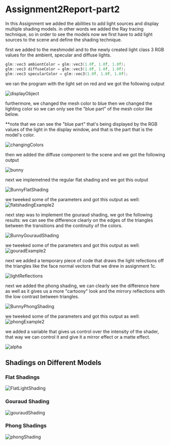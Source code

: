# Assignment2Report-part2

In this Assignment we added the abilities to add light sources and display multiple shading models.
in other words we added the Ray tracing technique, so in order to see the models now we first have to add light sources to the scene and define the shading technique.

first we added to the meshmodel and to the newly created light class 3 RGB values for the ambient, specular and diffuse lights.

```c++
glm::vec3 ambientColor = glm::vec3(1.0f, 1.0f, 1.0f);
glm::vec3 diffuseColor = glm::vec3(1.0f, 1.0f, 1.0f);
glm::vec3 specularColor = glm::vec3(1.0f, 1.0f, 1.0f);
```
we ran the program with the light set on red and we got the following output

![displayObject](part2Pics/displayObject.gif)

furthermore, we changed the mesh color to blue then we changed the lighting color so we can only see the "blue part" of the mesh color like below.

**note that we can see the "blue part" that's being displayed by the RGB values of the light in the display window, and that is the part that is the model's color.

![changingColors](part2Pics/changingColors.gif)

then we added the diffuse component to the scene and we got the following output

![bunny](part2Pics/bunny.jpg)

next we implemetned the regular flat shading and we got this output

![BunnyFlatShading](part2Pics/BunnyFlatShading.gif)

we tweeked some of the parameters and got this output as well:
![flatshadingExample2](part2Pics/flatshadingExample2.jpg)


next step was to implement the gouraud shading, we got the following results:
we can see the difference clearly on the edges of the triangles between the transitions and the continuity of the colors.

![BunnyGouraudShading](part2Pics/BunnyGouraudShading.gif)

we tweeked some of the parameters and got this output as well:
![gouradExample2](part2Pics/gouradExample2.jpg)

next we added a temporary piece of code that draws the light refections off the triangles like the face normal vectors that we drew in assignment 1c.

![lightReflections](part2Pics/lightReflections.jpg)

next we added the phong shading, we can clearly see the difference here as well as it gives us a more "cartoony" look and the mirrory reflections with the low contrast between triangles.

![BunnyPhongShading](part2Pics/BunnyPhongShading.gif)

we tweeked some of the parameters and got this output as well:
![phongExample2](part2Pics/phongExample2.jpg)

we added a variable that gives us control over the intensity of the shader, that way we can control it and give it a mirror effect or a matte effect.

![alpha](part2Pics/alpha.gif)

## Shadings on Different Models

### Flat Shadings

![FlatLightShading](part2Pics/FlatLightShading.jpg)

### Gouraud Shading

![gouraudShading](part2Pics/gouraudShading.jpg)

### Phong Shadings

![phongShading](part2Pics/phongShading.jpg)
